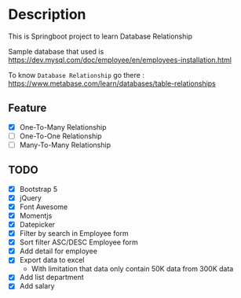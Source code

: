 # Description

This is Springboot project to learn Database Relationship

Sample database that used is <https://dev.mysql.com/doc/employee/en/employees-installation.html>

To know `Database Relationship` go there :  <https://www.metabase.com/learn/databases/table-relationships>

## Feature

- [x] One-To-Many Relationship
- [ ] One-To-One Relationship
- [ ] Many-To-Many Relationship

## TODO

- [x] Bootstrap 5
- [x] jQuery
- [x] Font Awesome
- [x] Momentjs
- [x] Datepicker
- [x] Filter by search in Employee form 
- [x] Sort filter ASC/DESC Employee form
- [x] Add detail for employee
- [x] Export data to excel 
  - With limitation that data only contain 50K data from 300K data
- [x] Add list department
- [x] Add salary
